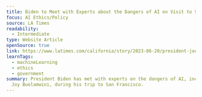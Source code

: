 ```yaml
---
title: Biden to Meet with Experts about the Dangers of AI on Visit to San Francisco
focus: AI Ethics/Policy
source: LA Times
readability:
  - Intermediate
type: Website Article
openSource: true
link: https://www.latimes.com/california/story/2023-06-20/president-joe-biden-ai-artificial-intelligence-san-francisco
learnTags:
  - machineLearning
  - ethics
  - government
summary: President Biden has met with experts on the dangers of AI, including
  Joy Buolamwini, during his trip to San Francisco.
---
```

